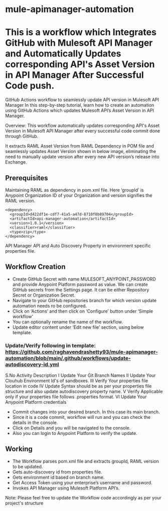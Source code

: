 # mule-apimanager-automation
# This is a workflow which Integrates GitHub with Mulesoft API Manager and Automatically Updates corresponding API's Asset Version in API Manager After Successful Code push.
GitHub Actions workflow to seamlessly update API version in Mulesoft API Manager
In this step-by-step tutorial, learn how to create an automation using GitHub Actions which updates Mulesoft API’s Asset Version in API Manager.



Overview: This workflow automatically updates corresponding API's Asset Version in Mulesoft API Manager after every successful code commit done through GitHub. 

It extracts RAML Asset Version from RAML Dependency in POM file and seamlessly updates Asset Version shown in below image, eliminating the need to manually update version after every new API version’s release into Exchange.



## Prerequisites
Maintaining RAML as dependency in pom.xml file. Here ‘groupId’ is Anypoint Organization ID of your Organization and version signifies the RAML version.

    <dependency>
      <groupId>d422df1e-cdf7-41a5-a47d-8710f8b89704</groupId>
      <artifactId>api-manager-automation</artifactId>
      <version>1.0.1</version>
      <classifier>raml</classifier>
      <type>zip</type>
    </dependency>

API Manager API and Auto Discovery Property in environment specific properties file.

## Workflow Creation

- Create GitHub Secret with name MULESOFT_ANYPOINT_PASSWORD and provide Anypoint Platform password as value. We can create GitHub secrets from the Settings page. It can be either Repository Secret or Organization Secret.
- Navigate to your GitHub repositories branch for which version update automation needs ro be configured.
- Click on ‘Actions’ and then click on ‘Configure’ button under ‘Simple workflow’
- You can optionally rename the name of the workflow.
- Update editor content under ‘Edit new file’ section, using below template.

### Update/Verify following in template: https://github.com/raghavendrashetty93/mule-apimanager-automation/blob/main/.github/workflows/update-autodiscovery-id.yml

S.No
Activity
Description
I
Update
Your Git Branch Names
II
Update
Your Clouhub Environment Id's of sandboxes.
III
Verify
Your properties file location in code
IV
Update
Syntax should be as per your properties file structure and also update autodiscovery property name.
V
Verify
Applicable only if your properties file follows .properties format.
VI
Update
Your Anypoint Platform credentials

- Commit changes into your desired branch. In this case its main branch.
- Since it is a code commit, workflow will run and you can check the details in the console.
- Click on Details and you will be navigated to the console.
- Also you can login to Anypoint Platform to verify the update.

## Working

- The Workflow parses pom.xml file and extracts groupId, RAML version to be updated.
- Gets auto-discovery id from properties file.
- Gets environment id based on branch name.
- Get Access Token using your enterprise’s username and password.
- Invokes API Manager using Mulesoft Platform API’s.

Note: Please feel free to update the Workflow code accordingly as per your project's structure
